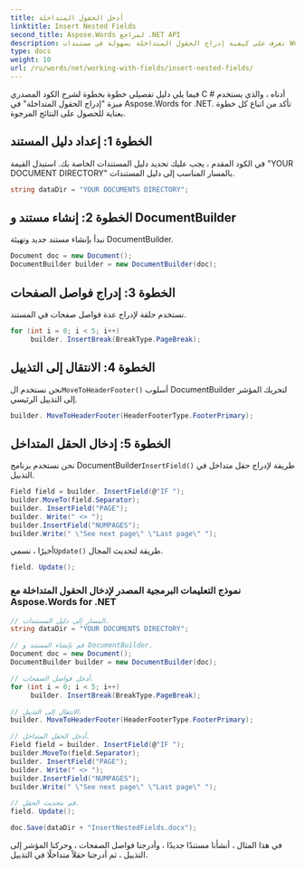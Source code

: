 ```yaml
---
title: أدخل الحقول المتداخلة
linktitle: Insert Nested Fields
second_title: Aspose.Words لمراجع .NET API
description: تعرف على كيفية إدراج الحقول المتداخلة بسهولة في مستندات Word باستخدام Aspose.Words for .NET.
type: docs
weight: 10
url: /ru/words/net/working-with-fields/insert-nested-fields/
---
```


فيما يلي دليل تفصيلي خطوة بخطوة لشرح الكود المصدري C # أدناه ، والذي يستخدم ميزة "إدراج الحقول المتداخلة" في Aspose.Words for .NET. تأكد من اتباع كل خطوة بعناية للحصول على النتائج المرجوة.

## الخطوة 1: إعداد دليل المستند

في الكود المقدم ، يجب عليك تحديد دليل المستندات الخاصة بك. استبدل القيمة "YOUR DOCUMENT DIRECTORY" بالمسار المناسب إلى دليل المستندات.

```csharp
string dataDir = "YOUR DOCUMENTS DIRECTORY";
```

## الخطوة 2: إنشاء مستند و DocumentBuilder

نبدأ بإنشاء مستند جديد وتهيئة DocumentBuilder.

```csharp
Document doc = new Document();
DocumentBuilder builder = new DocumentBuilder(doc);
```

## الخطوة 3: إدراج فواصل الصفحات

نستخدم حلقة لإدراج عدة فواصل صفحات في المستند.

```csharp
for (int i = 0; i < 5; i++)
     builder. InsertBreak(BreakType.PageBreak);
```

## الخطوة 4: الانتقال إلى التذييل

 نحن نستخدم ال`MoveToHeaderFooter()` أسلوب DocumentBuilder لتحريك المؤشر إلى التذييل الرئيسي.

```csharp
builder. MoveToHeaderFooter(HeaderFooterType.FooterPrimary);
```

## الخطوة 5: إدخال الحقل المتداخل

 نحن نستخدم برنامج DocumentBuilder`InsertField()` طريقة لإدراج حقل متداخل في التذييل.

```csharp
Field field = builder. InsertField(@"IF ");
builder.MoveTo(field.Separator);
builder. InsertField("PAGE");
builder. Write(" <> ");
builder.InsertField("NUMPAGES");
builder.Write(" \"See next page\" \"Last page\" ");
```

 أخيرًا ، نسمي`Update()` طريقة لتحديث المجال.

```csharp
field. Update();
```

### نموذج التعليمات البرمجية المصدر لإدخال الحقول المتداخلة مع Aspose.Words for .NET

```csharp
// المسار إلى دليل المستندات.
string dataDir = "YOUR DOCUMENTS DIRECTORY";

// قم بإنشاء المستند و DocumentBuilder.
Document doc = new Document();
DocumentBuilder builder = new DocumentBuilder(doc);

// أدخل فواصل الصفحات.
for (int i = 0; i < 5; i++)
     builder. InsertBreak(BreakType.PageBreak);

// الانتقال إلى التذييل.
builder. MoveToHeaderFooter(HeaderFooterType.FooterPrimary);

// أدخل الحقل المتداخل.
Field field = builder. InsertField(@"IF ");
builder.MoveTo(field.Separator);
builder. InsertField("PAGE");
builder. Write(" <> ");
builder.InsertField("NUMPAGES");
builder.Write(" \"See next page\" \"Last page\" ");

// قم بتحديث الحقل.
field. Update();

doc.Save(dataDir + "InsertNestedFields.docx");
```

في هذا المثال ، أنشأنا مستندًا جديدًا ، وأدرجنا فواصل الصفحات ، وحركنا المؤشر إلى التذييل ، ثم أدرجنا حقلاً متداخلًا في التذييل.